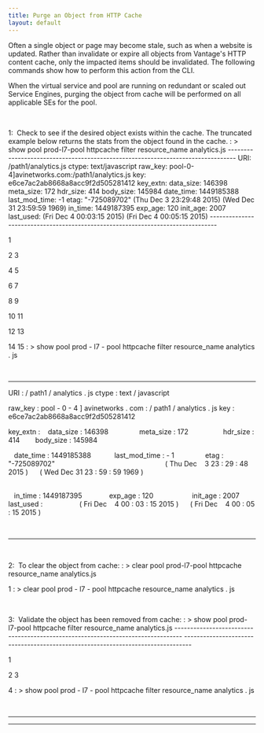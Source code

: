 ```yaml
---
title: Purge an Object from HTTP Cache
layout: default
---
```

Often a single object or page may become stale, such as when a website is updated. Rather than invalidate or expire all objects from Vantage's HTTP content cache, only the impacted items should be invalidated. The following commands show how to perform this action from the CLI.

When the virtual service and pool are running on redundant or scaled out Service Engines, purging the object from cache will be performed on all applicable SEs for the pool.

 

1:  Check to see if the desired object exists within the cache. The truncated example below returns the stats from the object found in the cache.
: > show pool prod-l7-pool httpcache filter resource_name analytics.js -------------------------------------------------------------------------------- URI: /path1/analytics.js ctype: text/javascript raw_key: pool-0-4]avinetworks.com:/path1/analytics.js key: e6ce7ac2ab8668a8acc9f2d505281412 key_extn: data_size: 146398 meta_size: 172 hdr_size: 414 body_size: 145984 date_time: 1449185388 last_mod_time: -1 etag: "-725089702" (Thu Dec 3 23:29:48 2015) (Wed Dec 31 23:59:59 1969) in_time: 1449187395 exp_age: 120 init_age: 2007 last_used: (Fri Dec 4 00:03:15 2015) (Fri Dec 4 00:05:15 2015) --------------------------------------------------------------------------------

1

2
3

4
5

6
7

8
9

10
11

12
13

14
15 :  >  show pool prod - l7 - pool httpcache filter resource_name analytics . js

 
-- -- -- -- -- -- -- -- -- -- -- -- -- -- -- -- -- -- -- -- -- -- -- -- -- -- -- -- -- -- -- -- -- -- -- -- -- -- -- --

URI :  / path1 / analytics . js
ctype :  text / javascript

raw_key :  pool - 0 - 4 ] avinetworks . com : / path1 / analytics . js
key :  e6ce7ac2ab8668a8acc9f2d505281412

key_extn :
   data_size :  146398                meta_size :  172                  hdr_size :  414        body_size :  145984

   date_time :  1449185388            last_mod_time :  - 1                etag :  "-725089702"                                                   
     ( Thu Dec    3  23 : 29 : 48  2015 )      ( Wed Dec  31  23 : 59 : 59  1969 )                                                                       

   in_time :  1449187395              exp_age :  120                    init_age :  2007        last_used :             
     ( Fri Dec    4  00 : 03 : 15  2015 )      ( Fri Dec    4  00 : 05 : 15  2015 )                                                                       

                          
-- -- -- -- -- -- -- -- -- -- -- -- -- -- -- -- -- -- -- -- -- -- -- -- -- -- -- -- -- -- -- -- -- -- -- -- -- -- -- --

 

2:  To clear the object from cache:
: > clear pool prod-l7-pool httpcache resource_name analytics.js

1 :  >  clear pool prod - l7 - pool httpcache resource_name analytics . js

 

3:  Validate the object has been removed from cache:
: > show pool prod-l7-pool httpcache filter resource_name analytics.js -------------------------------------------------------------------------------- --------------------------------------------------------------------------------

1

2
3

4 :  >  show pool prod - l7 - pool httpcache filter resource_name analytics . js

 
-- -- -- -- -- -- -- -- -- -- -- -- -- -- -- -- -- -- -- -- -- -- -- -- -- -- -- -- -- -- -- -- -- -- -- -- -- -- -- --

-- -- -- -- -- -- -- -- -- -- -- -- -- -- -- -- -- -- -- -- -- -- -- -- -- -- -- -- -- -- -- -- -- -- -- -- -- -- -- --